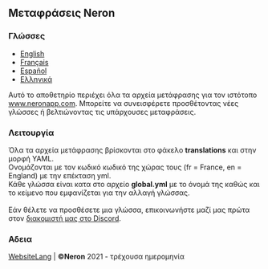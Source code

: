 ## Μεταφράσεις Neron

### Γλώσσες
* [English](https://github.com/NeronApp/WebsiteLang/blob/main/README.md)
* [Français](https://github.com/NeronApp/WebsiteLang/blob/main/READMEFR.md)
* [Español](https://github.com/NeronApp/WebsiteLang/blob/main/READMEES.md)
* [Ελληνικά](https://github.com/NeronApp/WebsiteLang/blob/main/READMEGR.md)

Αυτό το αποθετηρίο περιέχει όλα τα αρχεία μετάφρασης για τον ιστότοπο  www.neronapp.com.
<be>
Μπορείτε να συνεισφέρετε προσθέτοντας νέες γλώσσες ή βελτιώνοντας τις υπάρχουσες μεταφράσεις.

### Λειτουργία

Όλα τα αρχεία μετάφρασης βρίσκονται στο φάκελο **translations** και στην μορφή YAML.
<br>
Ονομάζονται με τον κωδικό κωδικό της χώρας τους (fr = France, en = England) με την επέκταση yml.
<br>
Κάθε γλώσσα είναι κατα στο αρχείο **global.yml**  με το όνομά της καθώς και το κείμενο που εμφανίζεται για την αλλαγή γλώσσας.
<br>
<br>
Εάν θέλετε να προσθέσετε μια γλώσσα, επικοινωνήστε μαζί μας πρώτα στον  [διακομιστή μας στο Discord](https://discord.neronapp.com).

### Αδεια
[WebsiteLang](https://github.com/NeronApp/WebsiteLang) | **©Neron** 2021 - τρέχουσα ημερομηνία
